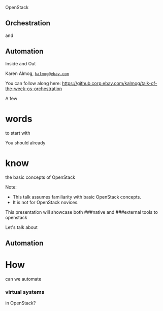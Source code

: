 OpenStack
## Orchestration
and
## Automation
Inside and Out

Karen Almog, [`kalmog@ebay.com`](mailto:kalmog@ebay.com)


You can follow along here:
https://github.corp.ebay.com/kalmog/talk-of-the-week-os-orchestration


A few
# words
to start with


You should already
# know
the basic concepts of OpenStack

Note:
- This talk assumes familiarity with basic OpenStack concepts.
- It is not for OpenStack novices.


This presentation will showcase both
###native
and
###external
tools to openstack


Let's talk about
## Automation


# How
can we automate
### virtual systems
in OpenStack?
